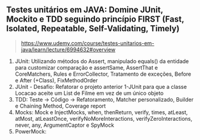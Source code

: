 ## Testes unitários em JAVA: Domine JUnit, Mockito e TDD seguindo princípio FIRST (Fast, Isolated, Repeatable, Self-Validating, Timely)
> https://www.udemy.com/course/testes-unitarios-em-java/learn/lecture/6994632#overview

1. JUnit: Utilizando métodos do Assert, manipulado equals() da entidade para customizar comparação e assertSame, AssertThat e CoreMatchers, Rules e ErrorCollector, Tratamento de exceções, Before e After (+Class), FixMethodOrder
2. JUnit - Desafio: Refatorar o projeto anterior 1-JUnit para que a classe Locacao aceite um List de Filme em vez de um único objeto
3. TDD: Teste -> Código -> Refatoramento, Matcher personalizado, Builder e Chaining Method, Coverage report
4. Mocks: Mock e InjectMocks, when, thenReturn, verify, times, atLeast, atMost, atLeastOnce, verifyNoMoreInteractions, verifyZeroInteractions, never, any, ArgumentCaptor e SpyMock
5. PowerMock: 
